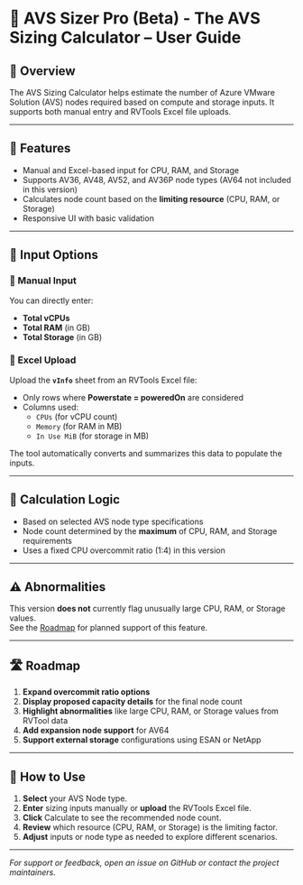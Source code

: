 # 🧮 AVS Sizer Pro (Beta) - The AVS Sizing Calculator – User Guide

## 📌 Overview
The AVS Sizing Calculator helps estimate the number of Azure VMware Solution (AVS) nodes required based on compute and storage inputs. It supports both manual entry and RVTools Excel file uploads.

---

## 🚀 Features
- Manual and Excel-based input for CPU, RAM, and Storage  
- Supports AV36, AV48, AV52, and AV36P node types (AV64 not included in this version)  
- Calculates node count based on the **limiting resource** (CPU, RAM, or Storage)  
- Responsive UI with basic validation  

---

## 📂 Input Options

### 🔹 Manual Input
You can directly enter:
- **Total vCPUs**  
- **Total RAM** (in GB)  
- **Total Storage** (in GB)  

### 🔹 Excel Upload
Upload the **`vInfo`** sheet from an RVTools Excel file:
- Only rows where **Powerstate = poweredOn** are considered  
- Columns used:  
  - `CPUs` (for vCPU count)  
  - `Memory` (for RAM in MB)  
  - `In Use MiB` (for storage in MB)  

The tool automatically converts and summarizes this data to populate the inputs.

---

## 🧠 Calculation Logic
- Based on selected AVS node type specifications  
- Node count determined by the **maximum** of CPU, RAM, and Storage requirements  
- Uses a fixed CPU overcommit ratio (1:4) in this version  

---

## ⚠️ Abnormalities
This version **does not** currently flag unusually large CPU, RAM, or Storage values.  
See the [Roadmap](#%E2%9B%A3-roadmap) for planned support of this feature.

---

## 🛣️ Roadmap
1. **Expand overcommit ratio options**  
2. **Display proposed capacity details** for the final node count  
3. **Highlight abnormalities** like large CPU, RAM, or Storage values from RVTool data  
4. **Add expansion node support** for AV64  
5. **Support external storage** configurations using ESAN or NetApp  

---

## 📎 How to Use
1. **Select** your AVS Node type.  
2. **Enter** sizing inputs manually or **upload** the RVTools Excel file.  
3. **Click** Calculate to see the recommended node count.  
4. **Review** which resource (CPU, RAM, or Storage) is the limiting factor.  
5. **Adjust** inputs or node type as needed to explore different scenarios.

---

*For support or feedback, open an issue on GitHub or contact the project maintainers.*  

